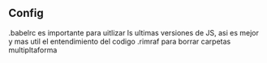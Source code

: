 ## Config
.babelrc es importante para uitlizar ls ultimas versiones de JS, asi es mejor y mas util el entendimiento del codigo
.rimraf para borrar carpetas multipltaforma